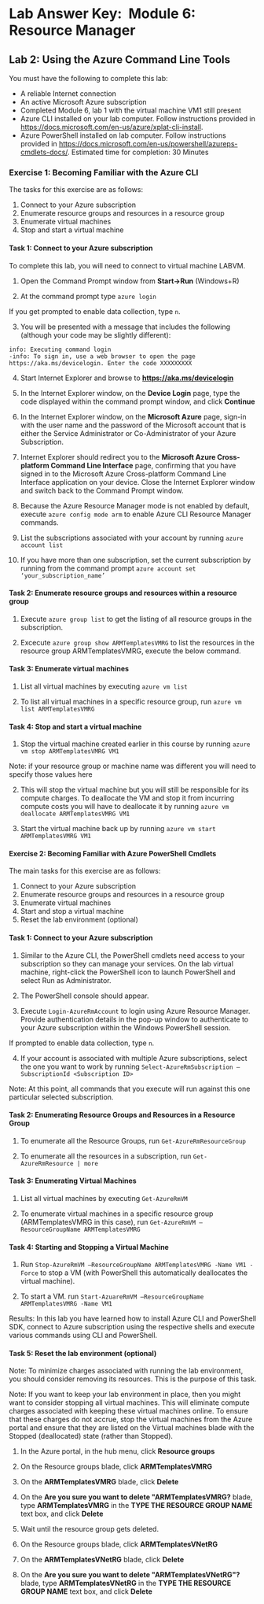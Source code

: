# Lab Answer Key:  Module 6: Resource Manager
## Lab 2: Using the Azure Command Line Tools

You must have the following to complete this lab:
- A reliable Internet connection
- An active Microsoft Azure subscription
- Completed Module 6, lab 1 with the virtual machine VM1 still present 
- Azure CLI installed on your lab computer. Follow instructions provided in https://docs.microsoft.com/en-us/azure/xplat-cli-install.
- Azure PowerShell installed on lab computer. Follow instructions provided in https://docs.microsoft.com/en-us/powershell/azureps-cmdlets-docs/.
Estimated time for completion: 30 Minutes

### Exercise 1: Becoming Familiar with the Azure CLI

The tasks for this exercise are as follows:
1. Connect to your Azure subscription
2. Enumerate resource groups and resources in a resource group
3. Enumerate virtual machines
4. Stop and start a virtual machine


#### Task 1: Connect to your Azure subscription

To complete this lab, you will need to connect to virtual machine LABVM.

1. Open the Command Prompt window from **Start->Run** (Windows+R)

2. At the command prompt type `azure login`

 If you get prompted to enable data collection, type `n`.

3. You will be presented with a message that includes the following (although your code may be slightly different):

```
info: Executing command login
-info: To sign in, use a web browser to open the page https://aka.ms/devicelogin. Enter the code XXXXXXXXX
```

4. Start Internet Explorer and browse to **https://aka.ms/devicelogin**

5. In the Internet Explorer window, on the **Device Login** page, type the code displayed within the command prompt window, and click **Continue**

6. In the Internet Explorer window, on the **Microsoft Azure** page, sign-in with the user name and the password of the Microsoft account that is either the Service Administrator or Co-Administrator of your Azure Subscription.

7. Internet Explorer should redirect you to the **Microsoft Azure Cross-platform Command Line Interface** page, confirming that you have signed in to the Microsoft Azure Cross-platform Command Line Interface application on your device. Close the Internet Explorer window and switch back to the Command Prompt window.

8. Because the Azure Resource Manager mode is not enabled by default, execute `azure config mode arm` to enable Azure CLI Resource Manager commands.

9. List the subscriptions associated with your account by running `azure account list`

10. If you have more than one subscription, set the current subscription by running from the command prompt `azure account set ‘your_subscription_name’`


#### Task 2: Enumerate resource groups and resources within a resource group

1. Execute `azure group list` to get the listing of all resource groups in the subscription.

2. Excecute `azure group show ARMTemplatesVMRG` to list the resources in the resource group ARMTemplatesVMRG, execute the below command.


#### Task 3: Enumerate virtual machines

1. List all virtual machines by executing `azure vm list`

2. To list all virtual machines in a specific resource group, run `azure vm list ARMTemplatesVMRG`


#### Task 4: Stop and start a virtual machine

1. Stop the virtual machine created earlier in this course by running `azure vm stop ARMTemplatesVMRG VM1` 

  Note: if your resource group or machine name was different you will need to specify those values here

2. This will stop the virtual machine but you will still be responsible for its compute charges. To deallocate the VM and stop it from incurring compute costs you will have to deallocate it by running `azure vm deallocate ARMTemplatesVMRG VM1`

3. Start the virtual machine back up by running `azure vm start ARMTemplatesVMRG VM1`


#### Exercise 2: Becoming Familiar with Azure PowerShell Cmdlets

The main tasks for this exercise are as follows:
1. Connect to your Azure subscription
2. Enumerate resource groups and resources in a resource group
3. Enumerate virtual machines
4. Start and stop a virtual machine
5. Reset the lab environment (optional)


#### Task 1: Connect to your Azure subscription

1. Similar to the Azure CLI, the PowerShell cmdlets need access to your subscription so they can manage your services. On the lab virtual machine, right-click the PowerShell icon to launch PowerShell and select Run as Administrator.

2. The PowerShell console should appear.

3. Execute `Login-AzureRmAccount` to login using Azure Resource Manager. Provide authentication details in the pop-up window to authenticate to your Azure subscription within the Windows PowerShell session.

 If prompted to enable data collection, type `n`.

4. If your account is associated with multiple Azure subscriptions, select the one you want to work by running `Select-AzureRmSubscription –SubscriptionId <Subscription ID>`

  Note: At this point, all commands that you execute will run against this one particular selected subscription.


#### Task 2: Enumerating Resource Groups and Resources in a Resource Group

1. To enumerate all the Resource Groups, run `Get-AzureRmResourceGroup`

2. To enumerate all the resources in a subscription, run `Get-AzureRmResource | more`


#### Task 3: Enumerating Virtual Machines

1. List all virtual machines by executing `Get-AzureRmVM`

2. To enumerate virtual machines in a specific resource group (ARMTemplatesVMRG in this case), run `Get-AzureRmVM –ResourceGroupName ARMTemplatesVMRG`


#### Task 4: Starting and Stopping a Virtual Machine

1. Run `Stop-AzureRmVM –ResourceGroupName ARMTemplatesVMRG -Name VM1 -Force` to stop a VM (with PowerShell this automatically deallocates the virtual machine).

2. To start a VM. run `Start-AzuareRmVM –ResourceGroupName ARMTemplatesVMRG -Name VM1`

Results: In this lab you have learned how to install Azure CLI and PowerShell SDK, connect to Azure subscription using the respective shells and execute various commands using CLI and PowerShell.


#### Task 5: Reset the lab environment (optional)

Note: To minimize charges associated with running the lab environment, you should consider removing its resources. This is the purpose of this task.

Note: If you want to keep your lab environment in place, then you might want to consider stopping all virtual machines. This will eliminate compute charges associated with keeping these virtual machines online. To ensure that these charges do not accrue, stop the virtual machines from the Azure portal and ensure that they are listed on the Virtual machines blade with the Stopped (deallocated) state (rather than Stopped).

1. In the Azure portal, in the hub menu, click **Resource groups**

2. On the Resource groups blade, click **ARMTemplatesVMRG**

3. On the **ARMTemplatesVMRG** blade, click **Delete**

4. On the **Are you sure you want to delete "ARMTemplatesVMRG?** blade, type **ARMTemplatesVMRG** in the **TYPE THE RESOURCE GROUP NAME** text box, and click **Delete**

5. Wait until the resource group gets deleted.

6. On the Resource groups blade, click **ARMTemplatesVNetRG**

7. On the **ARMTemplatesVNetRG** blade, click **Delete**

8. On the **Are you sure you want to delete "ARMTemplatesVNetRG"?** blade, type **ARMTemplatesVNetRG** in the **TYPE THE RESOURCE GROUP NAME** text box, and click **Delete**
